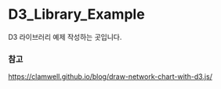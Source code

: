 # D3_Library_Example
D3 라이브러리 예제 작성하는 곳입니다.

### 참고
https://clamwell.github.io/blog/draw-network-chart-with-d3.js/
